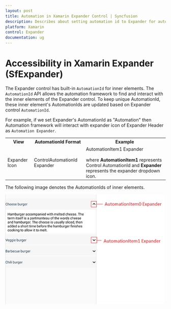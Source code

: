 ```yaml
---
layout: post 
title: Automation in Xamarin Expander Control | Syncfusion
description: Describes about setting automation id to Expander for automation framework to find and interact with control inner elements.
platform: Xamarin
control: Expander
documentation: ug
---
```

# Accessibility in Xamarin Expander (SfExpander)

The Expander control has built-in `AutomationId` for inner elements. The `AutomationId` API allows the automation framework to find and interact with the inner elements of the Expander control. To keep unique AutomationId, these inner element's AutomationIds are updated based on Expander control `AutomationId`. 

For example, if we set Expander's AutomationId as "Automation" then Automation framework will interact with expander icon of Expander Header  as `Automation Expander`. 

<table>
<tr>
<th align="center" >View</th>
<th align="center" >AutomationId Format</th>
<th align="center" >Example</th>
</tr>

<tr>
<td>Expander Icon</td>
<td>ControlAutomationId Expander</td>
<td>AutomationItem1 Expander<br/><br/>
where <b>AutomationItem1</b> represents Control AutomationId and <b>Expander</b> represents the expander dropdown icon. 
</td>
</tr>
</table>

The following image denotes the AutomationIds of inner elements.

![Automation id for expander](expander_images/ExpanderAutomationImage.png)
